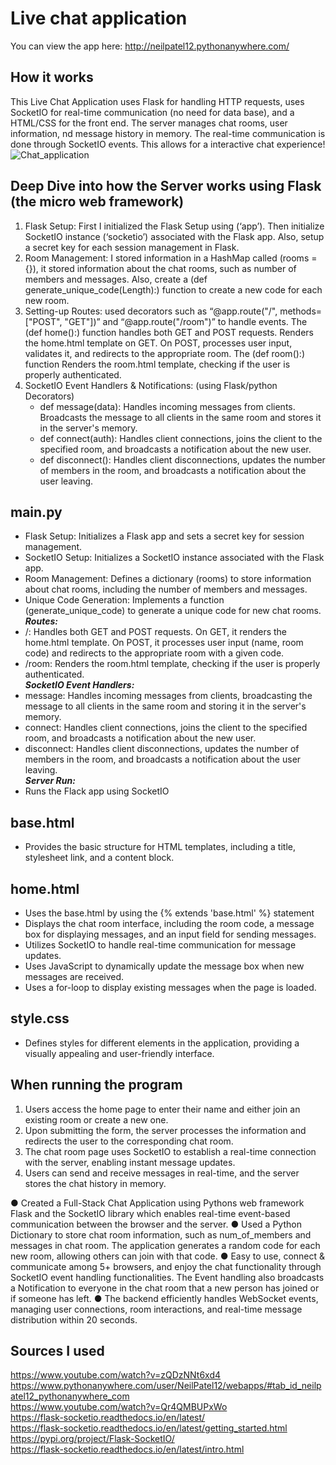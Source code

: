 # Live chat application

You can view the app here: http://neilpatel12.pythonanywhere.com/  <br>
## How it works
This Live Chat Application uses Flask for handling HTTP requests, uses SocketIO for real-time communication (no need for data base), and a HTML/CSS for the front end. The server manages chat rooms, user information, nd message history in memory. The real-time communication is done through SocketIO events. This allows for a interactive chat experience!
![Chat_application](https://github.com/Neil-Patel-12/Live-chat-application/assets/108227267/1cf393dd-8a38-4bdc-b476-c75b23871d45) <br>

## Deep Dive into how the Server works using Flask (the micro web framework)
1. Flask Setup: First I initialized the Flask Setup using (‘app’). Then initialize SocketIO instance (‘socketio’) associated with the Flask app. Also, setup a secret key for each session management in Flask.
2. Room Management: I stored information in a HashMap called (rooms = {}), it stored information about the chat rooms, such as number of members and messages. Also, create a (def generate_unique_code(Length):) function to create a new code for each new room.
3. Setting-up Routes: used decorators such as “@app.route("/", methods=["POST", "GET"])” and “@app.route("/room")” to handle events. The (def home():) function handles both GET and POST requests. Renders the home.html template on GET. On POST, processes user input, validates it, and redirects to the appropriate room. The (def room():) function Renders the room.html template, checking if the user is properly authenticated.
4. SocketIO Event Handlers & Notifications: (using Flask/python Decorators)
   - def message(data): Handles incoming messages from clients. Broadcasts the message to all clients in the same room and stores it in the server's memory.
   - def connect(auth): Handles client connections, joins the client to the specified room, and broadcasts a notification about the new user.
   - def disconnect(): Handles client disconnections, updates the number of members in the room, and broadcasts a notification about the user leaving.

## main.py
- Flask Setup: Initializes a Flask app and sets a secret key for session management. <br>
- SocketIO Setup: Initializes a SocketIO instance associated with the Flask app. <br>
- Room Management: Defines a dictionary (rooms) to store information about chat rooms, including the number of members and messages. <br>
- Unique Code Generation: Implements a function (generate_unique_code) to generate a unique code for new chat rooms. <br>
***Routes:*** <br>
- /: Handles both GET and POST requests. On GET, it renders the home.html template. On POST, it processes user input (name, room code) and redirects to the appropriate room with a given code. <br>
- /room: Renders the room.html template, checking if the user is properly authenticated. <br>
***SocketIO Event Handlers:*** <br>
- message: Handles incoming messages from clients, broadcasting the message to all clients in the same room and storing it in the server's memory. <br>
- connect: Handles client connections, joins the client to the specified room, and broadcasts a notification about the new user. <br>
- disconnect: Handles client disconnections, updates the number of members in the room, and broadcasts a notification about the user leaving. <br>
***Server Run:***  <br>
- Runs the Flack app using SocketIO  <br>

## base.html
- Provides the basic structure for HTML templates, including a title, stylesheet link, and a content block.

## home.html
- Uses the base.html by using the {% extends 'base.html' %} statement <br>
- Displays the chat room interface, including the room code, a message box for displaying messages, and an input field for sending messages. <br>
- Utilizes SocketIO to handle real-time communication for message updates. <br>
- Uses JavaScript to dynamically update the message box when new messages are received. <br>
- Uses a for-loop to display existing messages when the page is loaded. <br>

## style.css
- Defines styles for different elements in the application, providing a visually appealing and user-friendly interface.

## When running the program
1. Users access the home page to enter their name and either join an existing room or create a new one. <br>
2. Upon submitting the form, the server processes the information and redirects the user to the corresponding chat room. <br>
3. The chat room page uses SocketIO to establish a real-time connection with the server, enabling instant message updates. <br>
4. Users can send and receive messages in real-time, and the server stores the chat history in memory. <br>


● Created a Full-Stack Chat Application using Pythons web framework Flask and the SocketIO library which enables real-time event-based communication between the browser and the server. 
● Used a Python Dictionary to store chat room information, such as num_of_members and messages in chat room. The application generates a random code for each new room, allowing others can join with that code. 
● Easy to use, connect & communicate among 5+ browsers, and enjoy the chat functionality through SocketIO event handling functionalities. The Event handling also broadcasts a Notification to everyone in the chat room that a new person has joined or if someone has left.
● The backend efficiently handles WebSocket events, managing user connections, room interactions, and real-time message distribution within 20 seconds.

## Sources I used
https://www.youtube.com/watch?v=zQDzNNt6xd4 <br>
https://www.pythonanywhere.com/user/NeilPatel12/webapps/#tab_id_neilpatel12_pythonanywhere_com <br>
https://www.youtube.com/watch?v=Qr4QMBUPxWo <br>
https://flask-socketio.readthedocs.io/en/latest/ <br>
https://flask-socketio.readthedocs.io/en/latest/getting_started.html <br>
https://pypi.org/project/Flask-SocketIO/ <br>
https://flask-socketio.readthedocs.io/en/latest/intro.html <br>

